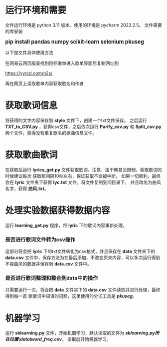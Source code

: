 # 运行环境和需要
文件运行环境是 python 3.11 版本。使用的环境是 pycharm 2023.2.5。
文件需要的库安装

<big>**pip install pandas numpy scikit-learn selenium pkuseg**</big>

以下是文件具体使用方法

在网易云网页版查找到目标歌单进入歌单界面后复制网址到

https://yyrcd.com/n2s/ 

再在网页上读取歌单内容获取歌名和作者

# 获取歌词信息
将获得的文字内容保存到 **style** 文件下，创建一个txt文件保存。
之后运行 **TXT_to_CSV.py** ，获得csv文件，之后依次运行 **Purify_csv.py** 和
**Split_csv.py** 两个文件，获得没有重复歌名的歌曲信息文件。

# 获取歌曲歌词
在获取后运行 **lyrics_get.py** 文件获取歌词。注意，由于网易云限制，获取歌词的时候建议每次
获取都间隔10秒左右，保证获取不会被中断。
如果一切顺利，最终会在 **lyric** 文件夹下获得 **lyc.txt** 文件，将文件复制到同目录下，
并且改名为曲风名字，获得 **曲风.txt**。

# 处理实验数据获得数据内容
运行 **learning_get.py** 程序，将 **lyric** 下的歌词内容重新处理。

### 是否进行歌词文件转为csv操作
这部分将会把 **lyric** 下的txt文件转化为csv格式，并且保存在 **data** 文件夹下的 **data.csv**
文件中，保存方法为在最后添加，不改变原来内容，可以多次运行得到不容曲风的数据并保存到 **data.csv**
 文件中。

### 是否进行歌词整理和整合到data中的操作
只需要运行一次，将会把 **data** 文件夹下的 **data.csv** 文件读取并进行处理，最终得到每一首
歌歌词中词语的词频，这里使用的分词工具是 **_pkuseg_**。

# 机器学习
运行 **sklearning.py** 文件，开始机器学习，默认读取的文件为 
**_sklearning.py所在位置\\data\\word_freq.csv_**。 读取后开始机器学习。















